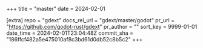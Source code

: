 +++
title = "master"
date = 2024-02-01

[extra]
repo = "gdext"
docs_rel_url = "gdext/master/godot"
pr_url = "https://github.com/godot-rust/gdext"
pr_author = ""
sort_key = 9999-01-01
date_time = 2024-02-01T23:04:48Z
commit_sha = "186ffcf482a5e475010af8c3bd61d0db52c8b5c2"
+++


